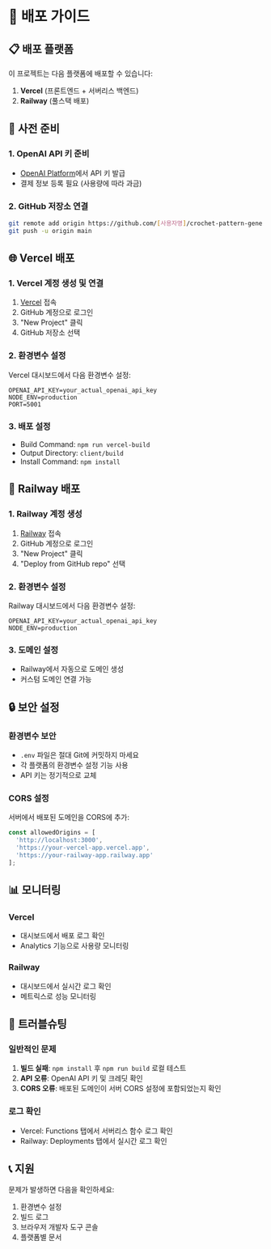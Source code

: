 # 🚀 배포 가이드

## 📋 배포 플랫폼

이 프로젝트는 다음 플랫폼에 배포할 수 있습니다:

1. **Vercel** (프론트엔드 + 서버리스 백엔드)
2. **Railway** (풀스택 배포)

## 🔧 사전 준비

### 1. OpenAI API 키 준비
- [OpenAI Platform](https://platform.openai.com/account/api-keys)에서 API 키 발급
- 결제 정보 등록 필요 (사용량에 따라 과금)

### 2. GitHub 저장소 연결
```bash
git remote add origin https://github.com/[사용자명]/crochet-pattern-generator.git
git push -u origin main
```

## 🌐 Vercel 배포

### 1. Vercel 계정 생성 및 연결
1. [Vercel](https://vercel.com) 접속
2. GitHub 계정으로 로그인
3. "New Project" 클릭
4. GitHub 저장소 선택

### 2. 환경변수 설정
Vercel 대시보드에서 다음 환경변수 설정:
```
OPENAI_API_KEY=your_actual_openai_api_key
NODE_ENV=production
PORT=5001
```

### 3. 배포 설정
- Build Command: `npm run vercel-build`
- Output Directory: `client/build`
- Install Command: `npm install`

## 🚂 Railway 배포

### 1. Railway 계정 생성
1. [Railway](https://railway.app) 접속
2. GitHub 계정으로 로그인
3. "New Project" 클릭
4. "Deploy from GitHub repo" 선택

### 2. 환경변수 설정
Railway 대시보드에서 다음 환경변수 설정:
```
OPENAI_API_KEY=your_actual_openai_api_key
NODE_ENV=production
```

### 3. 도메인 설정
- Railway에서 자동으로 도메인 생성
- 커스텀 도메인 연결 가능

## 🔒 보안 설정

### 환경변수 보안
- `.env` 파일은 절대 Git에 커밋하지 마세요
- 각 플랫폼의 환경변수 설정 기능 사용
- API 키는 정기적으로 교체

### CORS 설정
서버에서 배포된 도메인을 CORS에 추가:
```javascript
const allowedOrigins = [
  'http://localhost:3000',
  'https://your-vercel-app.vercel.app',
  'https://your-railway-app.railway.app'
];
```

## 📊 모니터링

### Vercel
- 대시보드에서 배포 로그 확인
- Analytics 기능으로 사용량 모니터링

### Railway
- 대시보드에서 실시간 로그 확인
- 메트릭스로 성능 모니터링

## 🐛 트러블슈팅

### 일반적인 문제
1. **빌드 실패**: `npm install` 후 `npm run build` 로컬 테스트
2. **API 오류**: OpenAI API 키 및 크레딧 확인
3. **CORS 오류**: 배포된 도메인이 서버 CORS 설정에 포함되었는지 확인

### 로그 확인
- Vercel: Functions 탭에서 서버리스 함수 로그 확인
- Railway: Deployments 탭에서 실시간 로그 확인

## 📞 지원

문제가 발생하면 다음을 확인하세요:
1. 환경변수 설정
2. 빌드 로그
3. 브라우저 개발자 도구 콘솔
4. 플랫폼별 문서 